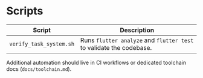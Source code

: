 # Scripts

| Script | Description |
| --- | --- |
| `verify_task_system.sh` | Runs `flutter analyze` and `flutter test` to validate the codebase. | 

Additional automation should live in CI workflows or dedicated toolchain docs (`docs/toolchain.md`).
